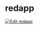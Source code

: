 # redapp
<a href="https://codesandbox.io/s/3rz7l747mm?autoresize=1">
  <img alt="Edit redapp" src="https://codesandbox.io/static/img/play-codesandbox.svg">
</a>
